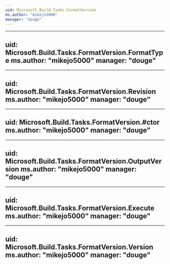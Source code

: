 ```yaml
---
uid: Microsoft.Build.Tasks.FormatVersion
ms.author: "mikejo5000"
manager: "douge"
---
```


---
uid: Microsoft.Build.Tasks.FormatVersion.FormatType
ms.author: "mikejo5000"
manager: "douge"
---

---
uid: Microsoft.Build.Tasks.FormatVersion.Revision
ms.author: "mikejo5000"
manager: "douge"
---

---
uid: Microsoft.Build.Tasks.FormatVersion.#ctor
ms.author: "mikejo5000"
manager: "douge"
---

---
uid: Microsoft.Build.Tasks.FormatVersion.OutputVersion
ms.author: "mikejo5000"
manager: "douge"
---

---
uid: Microsoft.Build.Tasks.FormatVersion.Execute
ms.author: "mikejo5000"
manager: "douge"
---

---
uid: Microsoft.Build.Tasks.FormatVersion.Version
ms.author: "mikejo5000"
manager: "douge"
---
